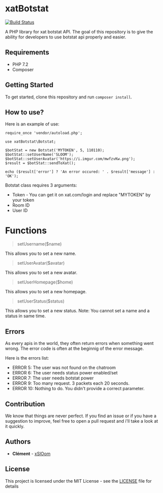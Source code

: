 # xatBotstat

<p align="center">
  
[![Build Status](https://travis-ci.org/xSlOom/xatBotstat.svg?branch=master)](https://travis-ci.org/xSlOom/xatBotstat)

</p>

A PHP library for xat botstat API. The goal of this repository is to give the ability for developers to use botstat api properly and easier.
## Requirements
- PHP 7.2
- Composer
## Getting Started
To get started, clone this repository and run ``composer install``.
## How to use?

Here is an example of use:

```
require_once 'vendor/autoload.php';

use xatBotstat\Botstat;

$botStat = new Botstat('MYTOKEN', 5, 110110);
$botStat::setUserName('SLOOM');
$botStat::setUserAvatar('https://i.imgur.com/mwfzvKw.png');
$result = $botStat::sendToXat();

echo ($result['error'] ? 'An error occured: ' . $result['message'] : 'OK');
```

Botstat class requires 3 arguments:
- Token - You can get it on xat.com/login and replace "MYTOKEN" by your token
- Room ID
- User ID

# Functions
> setUsername($name)

This allows you to set a new name.

> setUserAvatar($avatar)

This allows you to set a new avatar.

> setUserHomepage($home)

This allows you to set a new homepage.

> setUserStatus($status)

This allows you to set a new status. Note: You cannot set a name and a status in same time.

## Errors

As every apis in the world, they often return errors when something went wrong. The error code is often at the beginnig of the error message.

Here is the errors list:

- ERROR 5: The user was not found on the chatroom
- ERROR 6: The user needs status power enabled/set
- ERROR 7: The user needs botstat power
- ERROR 9: Too many request. 3 packets each 20 seconds.
- ERROR 10: Nothing to do. You didn't provide a correct parameter.

## Contribution
We know that things are never perfect. If you find an issue or if you have a suggestion to improve, feel free to open a pull request and i'll take a look at it quickly.
## Authors
* **Clément** - [xSlOom](https://github.com/xSlOom)
## License
This project is licensed under the MIT License - see the [LICENSE](LICENSE) file for details
